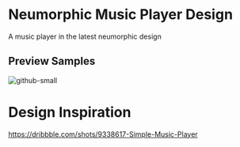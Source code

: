 # Neumorphic Music Player Design

A music player in the latest neumorphic design

## Preview Samples

![github-small](https://github.com/kevintonb/neumorph_music_player/blob/master/assets/images/Flutter%20Music%20Player%20Thumbnail.jpg)



# Design Inspiration

https://dribbble.com/shots/9338617-Simple-Music-Player
